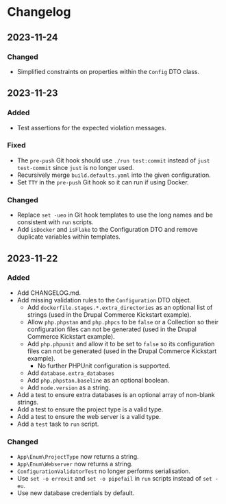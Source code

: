 # Changelog

## 2023-11-24

### Changed

* Simplified constraints on properties within the `Config` DTO class.

## 2023-11-23

### Added

* Test assertions for the expected violation messages.

### Fixed

* The `pre-push` Git hook should use `./run test:commit` instead of `just test-commit` since `just` is no longer used.
* Recursively merge `build.defaults.yaml` into the given configuration.
* Set `TTY` in the `pre-push` Git hook so it can run if using Docker.

### Changed

* Replace `set -ueo` in Git hook templates to use the long names and be consistent with `run` scripts.
* Add `isDocker` and `isFlake` to the Configuration DTO and remove duplicate variables within templates.

## 2023-11-22

### Added

* Add CHANGELOG.md.
* Add missing validation rules to the `Configuration` DTO object.
  * Add `dockerfile.stages.*.extra_directories` as an optional list of strings (used in the Drupal Commerce Kickstart example).
  * Allow `php.phpstan` and `php.phpcs` to be `false` or a Collection so their configuration files can not be generated (used in the Drupal Commerce Kickstart example).
  * Add `php.phpunit` and allow it to be set to `false` so its configuration files can not be generated (used in the Drupal Commerce Kickstart example).
    * No further PHPUnit configuration is supported.
  * Add `database.extra_databases`
  * Add `php.phpstan.baseline` as an optional boolean.
  * Add `node.version` as a string.
* Add a test to ensure extra databases is an optional array of non-blank strings.
* Add a test to ensure the project type is a valid type.
* Add a test to ensure the web server is a valid type.
* Add a `test` task to `run` script.

### Changed

* `App\Enum\ProjectType` now returns a string.
* `App\Enum\Webserver` now returns a string.
* `ConfigurationValidatorTest` no longer performs serialisation.
* Use `set -o errexit` and `set -o pipefail` in `run` scripts instead of `set -eu`.
* Use new database credentials by default.
